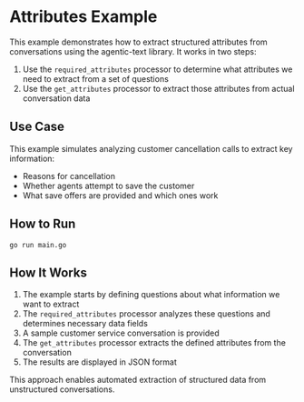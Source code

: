# Attributes Example

This example demonstrates how to extract structured attributes from conversations using the agentic-text library. It works in two steps:

1. Use the `required_attributes` processor to determine what attributes we need to extract from a set of questions
2. Use the `get_attributes` processor to extract those attributes from actual conversation data

## Use Case

This example simulates analyzing customer cancellation calls to extract key information:
- Reasons for cancellation
- Whether agents attempt to save the customer
- What save offers are provided and which ones work

## How to Run

```
go run main.go
```

## How It Works

1. The example starts by defining questions about what information we want to extract
2. The `required_attributes` processor analyzes these questions and determines necessary data fields
3. A sample customer service conversation is provided
4. The `get_attributes` processor extracts the defined attributes from the conversation
5. The results are displayed in JSON format

This approach enables automated extraction of structured data from unstructured conversations. 